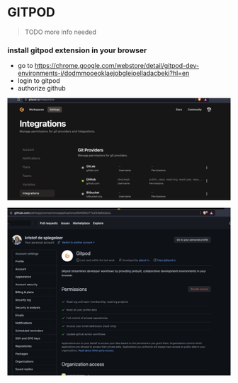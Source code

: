 # GITPOD

> TODO more info needed

### install gitpod extension in your browser

- go to https://chrome.google.com/webstore/detail/gitpod-dev-environments-i/dodmmooeoklaejobgleioelladacbeki?hl=en
- login to gitpod
- authorize github

![](img/gitpod_authorize.png)

![](img/gitpod_security.png)


